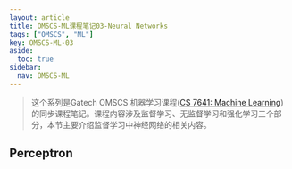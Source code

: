 ```yaml
---
layout: article
title: OMSCS-ML课程笔记03-Neural Networks
tags: ["OMSCS", "ML"]
key: OMSCS-ML-03
aside:
  toc: true
sidebar:
  nav: OMSCS-ML
---
```


> 这个系列是Gatech OMSCS 机器学习课程([CS 7641: Machine Learning](https://omscs.gatech.edu/cs-7641-machine-learning))的同步课程笔记。课程内容涉及监督学习、无监督学习和强化学习三个部分，本节主要介绍监督学习中神经网络的相关内容。
<!--more-->

## Perceptron